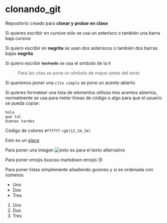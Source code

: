 # clonando_git
Repositorio creado para **clonar y probar en clase**

Si quieres escribir en *cursiva* sólo se usa un asterisco o también una barra baja _cursiva_

Si quiero escribir en **negrita** se usan dos asteriscos o también dos barras bajas __negrita__

Si quiero escribir ~~tachado~~ se usa el símbolo de la ñ

>Para las citas se pone un símbolo de mayor antes del texto

Si queremos poner una `cita simple` se pone un acento abierto

Si quieres formatear una lista de elementos utilizas tres acentos abiertos, normalmente se usa para meter líneas de código o algo para que el usuario se pueda copiar:
```
hola
qué tal
buenas tardes
```

Código de colores `#ffffff` `rgb(12,34,34)`

Esto es un [elace](http://www.easdcastello.org)

Para poner una imagen ![esto es para el texto alternativo](https://images.pexels.com/photos/1447092/pexels-photo-1447092.png?auto=compress&cs=tinysrgb&w=1260&h=750&dpr=2)

Para poner emojis buscas markdown emojis :kissing_smiling_eyes:

Para poner listas simplemente añadiendo guiones y si es ordenada con números

- Uno
- Dos
- Tres

1. Uno
2. Dos
3. Tres
